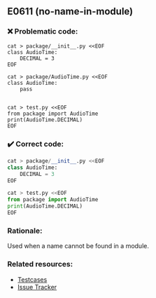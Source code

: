 ## E0611 (no-name-in-module)

### :x: Problematic code:

```console
cat > package/__init__.py <<EOF
class AudioTime:
    DECIMAL = 3
EOF

cat > package/AudioTime.py <<EOF
class AudioTime:
    pass


cat > test.py <<EOF
from package import AudioTime
print(AudioTime.DECIMAL)
EOF
```

### :heavy_check_mark: Correct code:

```python
cat > package/__init__.py <<EOF
class AudioTime:
    DECIMAL = 3
EOF

cat > test.py <<EOF
from package import AudioTime
print(AudioTime.DECIMAL)
EOF
```

### Rationale:

Used when a name cannot be found in a module.

### Related resources:

- [Testcases](https://github.com/PyCQA/pylint/blob/master/tests/regrtest_data/precedence_test.py)
- [Issue Tracker](https://github.com/PyCQA/pylint/issues?q=is%3Aissue+%22no-name-in-module%22+OR+%22E0611%22)
